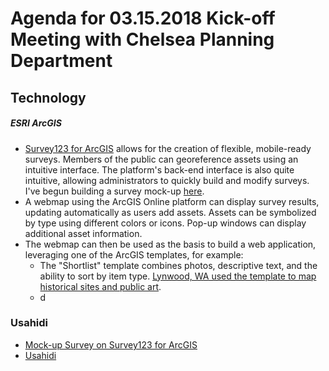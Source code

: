 # Agenda for 03.15.2018 Kick-off Meeting with Chelsea Planning Department

## Technology

##### ESRI ArcGIS

- [Survey123 for ArcGIS](https://survey123.arcgis.com/) allows for the creation of flexible, mobile-ready surveys. Members of the public can georeference assets using an intuitive interface. The platform's back-end interface is also quite intuitive, allowing administrators to quickly build and modify surveys. I've begun building a survey mock-up [here](https://survey123.arcgis.com/share/32f0197edcde4b5ca8f9ca9df6ece0b5).
- A webmap using the ArcGIS Online platform can display survey results, updating automatically as users add assets. Assets can be symbolized by type using different colors or icons. Pop-up windows can display additional asset information.
- The webmap can then be used as the basis to build a web application, leveraging one of the ArcGIS templates, for example:
  - The "Shortlist" template combines photos, descriptive text, and the ability to sort by item type. [Lynwood, WA used the template to map historical sites and public art](http://lynnwoodwa.maps.arcgis.com/apps/Shortlist/index.html?appid=be2006d5382a4da5ab274b2f00e86194).
  - d




### Usahidi


 - [Mock-up Survey on Survey123 for ArcGIS](https://survey123.arcgis.com/share/32f0197edcde4b5ca8f9ca9df6ece0b5)
 - [Usahidi]()
